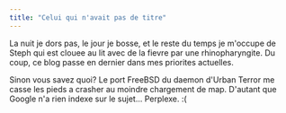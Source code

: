 ```yaml
---
title: "Celui qui n'avait pas de titre"
---
```


La nuit je dors pas, le jour je bosse, et le reste du temps je m'occupe de
Steph qui est clouee au lit avec de la fievre par une rhinopharyngite. Du
coup, ce blog passe en dernier dans mes priorites actuelles.

Sinon vous savez quoi? Le port FreeBSD du daemon d'Urban Terror me casse les
pieds a crasher au moindre chargement de map. D'autant que Google n'a rien
indexe sur le sujet... Perplexe. :(


